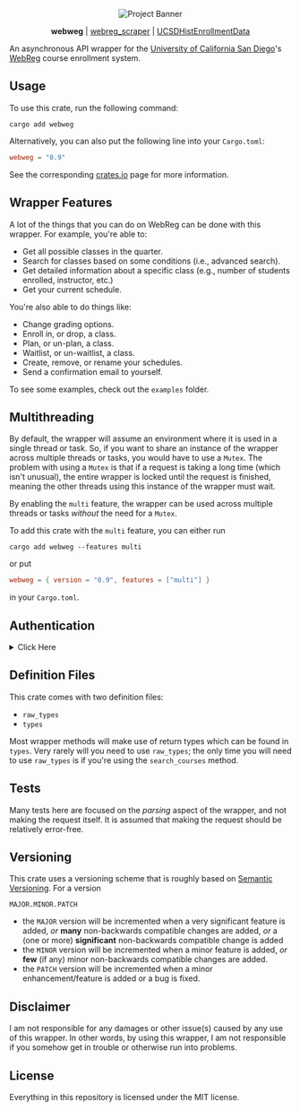 <p align="center">
  <img src="https://raw.githubusercontent.com/ewang2002/webweg/stable/assets/banner_webweg.png"  alt="Project Banner"/>
</p>

<p align="center">
  <b>webweg</b> |
  <a href="https://github.com/ewang2002/webreg_scraper">webreg_scraper</a> |
  <a href="https://github.com/ewang2002/UCSDHistEnrollData">UCSDHistEnrollmentData</a>
</p>

An asynchronous API wrapper for the [University of California San Diego](https://ucsd.edu/)'s [WebReg](https://act.ucsd.edu/webreg2/start) course enrollment system.

## Usage
To use this crate, run the following command:
```
cargo add webweg
```
Alternatively, you can also put the following line into your `Cargo.toml`:
```toml
webweg = "0.9"
```

See the corresponding [crates.io](https://crates.io/crates/webweg) page for more information.

## Wrapper Features
A lot of the things that you can do on WebReg can be done with this wrapper. For example, you're able to:
- Get all possible classes in the quarter.
- Search for classes based on some conditions (i.e., advanced search). 
- Get detailed information about a specific class (e.g., number of students enrolled, instructor, etc.)
- Get your current schedule. 

You're also able to do things like:
- Change grading options. 
- Enroll in, or drop, a class.
- Plan, or un-plan, a class.
- Waitlist, or un-waitlist, a class.
- Create, remove, or rename your schedules. 
- Send a confirmation email to yourself.

To see some examples, check out the `examples` folder.

## Multithreading
By default, the wrapper will assume an environment where it is used in a single thread or task. So, if you want to share
an instance of the wrapper across multiple threads or tasks, you would have to use a `Mutex`. The problem with using a 
`Mutex` is that if a request is taking a long time (which isn't unusual), the entire wrapper is locked until the request
is finished, meaning the other threads using this instance of the wrapper must wait.

By enabling the `multi` feature, the wrapper can be used across multiple threads or tasks _without_ the need for a `Mutex`.

To add this crate with the `multi` feature, you can either run
```
cargo add webweg --features multi
```
or put 
```toml
webweg = { version = "0.9", features = ["multi"] }
```
in your `Cargo.toml`.

## Authentication

<details>
<summary>Click Here</summary>
<br>

The way to provide authorization for this wrapper is to provide cookies from an
active WebReg session (i.e., your authentication cookies).

To get your authentication cookies, you'll need to do the following:
- Log into WebReg.
- Select a term in the WebReg main menu.
- Open Developer Tools (With Google Chrome, go to the three dots, "More tools,"
  and then "Developer tools.")
- Go to the "Network" tab of the Developer Tools. Then, either:
    - Filter by the text `https://act.ucsd.edu/webreg2/svc/wradapter`
    - OR, filter by `Fetch/XHR`.
- Make some sort of request on WebReg (e.g., searching a course).
- Look for a request made by WebReg. 
    - Under the request headers, copy the cookie.

Keep in mind that your cookies will expire after either:
- 10 minutes of inactivity (i.e., you do not make some request that uses your
  cookies for more than 10 minutes), or
- when WebReg goes into maintenance mode; this occurs daily at around
  4:15AM pacific time.

Thus, you will need to find some way to keep yourself logged into WebReg 24/7
if you want to perform continuous requests.

</details>

## Definition Files
This crate comes with two definition files:
- `raw_types`
- `types`

Most wrapper methods will make use of return types which can be found in
`types`. Very rarely will you need to use `raw_types`;
the only time you will need to use `raw_types` is if you're using
the `search_courses` method.

## Tests
Many tests here are focused on the _parsing_ aspect of the wrapper, and
not making the request itself. It is assumed that making the request 
should be relatively error-free.

## Versioning
This crate uses a versioning scheme that is roughly based on [Semantic Versioning](https://semver.org/). For a version
```
MAJOR.MINOR.PATCH
```
- the `MAJOR` version will be incremented when a very significant feature is added, _or_ **many** non-backwards compatible changes are added, _or_ a (one or more) **significant** non-backwards compatible change is added
- the `MINOR` version will be incremented when a minor feature is added, _or_ **few** (if any) minor non-backwards compatible changes are added.
- the `PATCH` version will be incremented when a minor enhancement/feature is added or a bug is fixed.

## Disclaimer
I am not responsible for any damages or other issue(s) caused by 
any use of this wrapper. In other words, by using this wrapper, 
I am not responsible if you somehow get in trouble or otherwise 
run into problems.

## License
Everything in this repository is licensed under the MIT license.